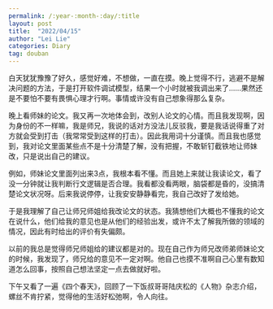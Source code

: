 ```yaml
---
permalink: /:year-:month-:day/:title
layout: post
title:  "2022/04/15"
author: "Lei Lie"
categories: Diary
tag: douban
---
```


白天犹犹豫豫了好久，感觉好难，不想做，一直在摸。晚上觉得不行，逃避不是解决问题的方法，于是打开软件调试模型，结果一个小时就被我调出来了……果然还是不要怕不要有畏惧心理才行啊。事情或许没有自己想象得那么复杂。

晚上看师妹的论文。我又再一次地体会到，改别人论文的心情。而且我发现啊，因为身份的不一样嘛，我是师兄，我说的话对方没法儿反驳我，要是我话说得重了对方就会受到打击（我常常受到这样的打击）。因此我用词十分谨慎。而且我也感觉到，我对论文里面某些点不是十分清楚了解，没有把握，不敢斩钉截铁地让师妹改，只是说出自己的建议。

例如，师妹论文里面列出来3点，我根本看不懂。而且她上来就让我读论文，看了没一分钟就让我判断行文逻辑是否合理。我看都没看两眼，脑袋都是昏的，没搞清楚论文状况呀。后来我说停停，让我安安静静看完，我自己改好了发给她。

于是我理解了自己让师兄师姐给我改论文的状态。我猜想他们大概也不懂我的论文在说什么，他们给我的意见也是从他们的经验出发，或许不太了解我所做的领域的情况，因此有时给出的评价有失偏颇。

以前的我总是觉得师兄师姐给的建议都是对的。现在自己作为师兄改师弟师妹论文的时候，我发现了，师兄给的意见不一定对啊。他自己也摸不准啊自己心里有数知道怎么回事，按照自己想法坚定一点去做就好啦。

下午又看了一遍《四个春天》，回顾了一下饭叔哥哥陆庆松的《人物》杂志介绍，螺丝不肯拧紧，觉得他的生活好松弛啊，令人向往。